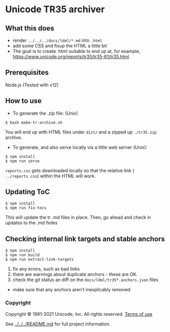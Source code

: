 # Unicode TR35 archiver

## What this does

- render `../../../docs/ldml/*.md` into `.html`
- add some CSS and fixup the HTML a little bit
- The goal is to create .html suitable to end up at, for example, <https://www.unicode.org/reports/tr35/tr35-61/tr35.html>

## Prerequisites

Node.js (Tested with v12)

## How to use

- To generate the .zip file: (Unix)

```shell
$ bash make-tr-archive.sh
```

You will end up with HTML files under `dist/` and a zipped up `./tr35.zip` archive.

- To generate, and also serve locally via a little web server (Unix):

```shell
$ npm install
$ npm run serve
```

`reports.css` gets downloaded locally so that the relative link ( `../reports.css`) within the HTML will work.


## Updating ToC

```shell
$ npm install
$ npm run fix-tocs
```

This will update the tr .md files in place. Then, go ahead and check in updates to the .md fioles

## Checking internal link targets and stable anchors

```shell
$ npm install
$ npm run build
$ npm run extract-link-targets
```

1. fix any errors, such as bad links
2. there are warnings about duplicate anchors - these are OK.
3. check the git status an diff on the `docs/ldml/tr35*.anchors.json` files
  - make sure that any anchors aren't inexplicably removed

### Copyright

Copyright &copy; 1991-2021 Unicode, Inc.
All rights reserved.
[Terms of use](https://www.unicode.org/copyright.html)

See [../../../README.md](../../../README.md) for full project information.
